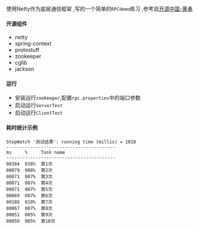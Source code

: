 使用Netty作为底层通信框架 ,写的一个简单的`RPCdemo`练习 ,参考自[开源中国-黄勇](https://my.oschina.net/huangyong/blog/361751)
#### 开源组件
- netty
- spring-context
- protostuff
- zookeeper
- cglib
- jackson

#### 运行
- 安装运行`zookeeper`,配置`rpc.properties`中的端口参数
- 启动运行`ServerTest`
- 启动运行`ClientTest`

#### 耗时统计示例
```
StopWatch '测试结果': running time (millis) = 1018
-----------------------------------------
ms     %     Task name
-----------------------------------------
00384  038%  第1次
00079  008%  第2次
00071  007%  第3次
00071  007%  第4次
00071  007%  第5次
00069  007%  第6次
00105  010%  第7次
00067  007%  第8次
00051  005%  第9次
00050  005%  第10次
```